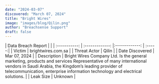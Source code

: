 ```yaml
---
date: "2024-03-07"
discovered: "March 07, 2024"
title: "Bright Wires"
image: "images/blog/Qilin.png"
author: "Breachsense Support"
draft: false
---
```


| Data Breach Report           |              | 
| :-----------: | :-------------:     |:-------------:    | :-----:|
| Victim      | brightwires.com.sa      | 
| Threat Actor      | Qilin      | 
| Date Discovered      | Mar 07, 2024      | 
| Description      | Bright Wires Company Ltd. Is the general marketing, products and services Representative of many international vendors in Saudi Arabia, the Kingdom’s leading provider of telecommunication, enterprise information technology and electrical solutions.      | 
| Leak Size      | Unknown      | 

